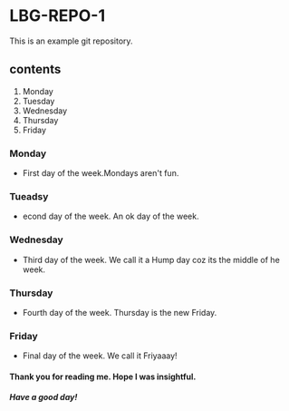 # LBG-REPO-1
This is an example git repository.
## contents
1. Monday
2. Tuesday
3. Wednesday
4. Thursday
5. Friday
### Monday
* First day of the week.Mondays aren't fun.

### Tueadsy
* econd day of the week. An ok day of the week.

### Wednesday
* Third day of the week. We call it a Hump day coz its the middle of he week.

### Thursday
* Fourth day of the week. Thursday is the new Friday.

### Friday
* Final day of the week. We call it Friyaaay!

#### Thank you for reading me. Hope I was insightful.

 ##### Have a good day!
 


